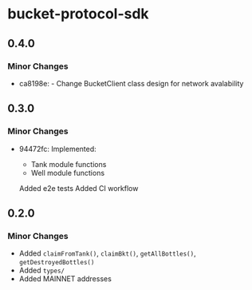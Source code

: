 # bucket-protocol-sdk

## 0.4.0

### Minor Changes

- ca8198e: - Change BucketClient class design for network avalability

## 0.3.0

### Minor Changes

- 94472fc: Implemented:

  - Tank module functions
  - Well module functions

  Added e2e tests
  Added CI workflow

## 0.2.0

### Minor Changes

- Added `claimFromTank()`, `claimBkt()`, `getAllBottles()`, `getDestroyedBottles()`
- Added `types/`
- Added MAINNET addresses
